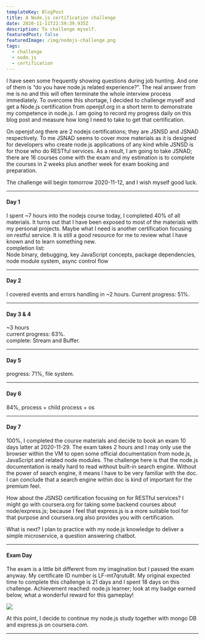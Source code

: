 ```yaml
---
templateKey: BlogPost
title: A Node.js certification challenge
date: 2020-11-11T22:59:39.935Z
description: To challenge myself.
featuredPost: false
featuredImage: /img/nodejs-challenge.png
tags:
  - challenge
  - node.js
  - certification
---
```

I have seen some frequently showing questions during job hunting. And one of them is “do you have node.js related experience?”. The real answer from me is no and this will often terminate the whole interview process immediately. To overcome this shortage, I decided to challenge myself and get a Node.js certification from openjsf.org in a short term to demonstrate my competence in node.js. I am going to record my progress daily on this blog post and measure how long I need to take to get that certification.

On openjsf.org there are 2 nodejs certifications; they are JSNSD and JSNAD respectively. To me JSNAD seems to cover more materials as it is designed for developers who create node.js applications of any kind while JSNSD is for those who do RESTful services. As a result, I am going to take JSNAD; there are 16 courses come with the exam and my estimation is to complete the courses in 2 weeks plus another week for exam booking and preparation. 

The challenge will begin tomorrow 2020-11-12, and I wish myself good luck.

- - -

#### Day 1

I spent ~7 hours into the nodejs course today, I completed 40% of all materials.
It turns out that I have been exposed to most of the materials with my personal projects.
Maybe what I need is another certification focusing on restful service. 
It is still a good resource for me to review what I have known and to learn something new.
\
completion list:
\
Node binary, debugging, key JavaScript concepts, package dependencies, node module system,  async control flow

- - -

#### Day 2

I covered events and errors handling in ~2 hours. Current progress: 51%.

- - -

#### Day 3 & 4

~3 hours\
current progress: 63%. \
complete: Stream and Buffer.

- - -

#### Day 5

progress: 71%, file system.

- - -

#### Day 6

84%, process + child process + os 

- - -

#### Day 7

100%, I completed the course materials and decide to book an exam 10 days latter at 2020-11-29. The exam takes 2 hours and I may only use the browser within the VM to open some official documentation from node.js, JavaScript and related node modules. The challenge here is that the node.js documentation is really hard to read without built-in search engine. Without the power of search engine, it means I have to be very familiar with the doc. I can conclude that a search engine within doc is kind of important for the premium feel.

How about the JSNSD certification focusing on for RESTful services? I might go with coursera.org for taking some backend courses about node/express.js; because I feel that express.js is a more suitable tool for that purpose and coursera.org also provides you with certification.

What is next? I plan to practice with my node.js knowledge to deliver a simple microservice, a question answering chatbot. 

- - -

#### Exam Day

The exam is a little bit different from my imagination but I passed the exam anyway. My certificate ID number is LF-mt7qrutu8t. My original expected time to complete this challenge is 21 days and I spent 18 days on this challenge. Achievement reached: node.js learner; look at my badge earned below, what a wonderful reward for this gameplay!

![](/img/nodejs-challenge.png)

At this point, I decide to continue my node.js study together with mongo DB and express.js on coursera.com. 

- - -